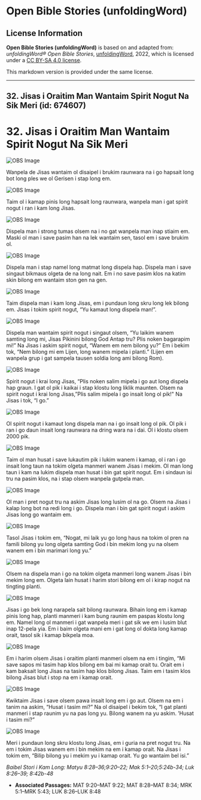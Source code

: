# Open Bible Stories (unfoldingWord)

## License Information

**Open Bible Stories (unfoldingWord)** is based on and adapted from: _unfoldingWord® Open Bible Stories_, [unfoldingWord](https://unfoldingword.org/utw), 2022, which is licensed under a [CC BY-SA 4.0 license](https://creativecommons.org/licenses/by-sa/4.0/legalcode.en).

This markdown version is provided under the same license.



--------------------------------

## 32. Jisas i Oraitim Man Wantaim Spirit Nogut Na Sik Meri (id: 674607)

32\. Jisas i Oraitim Man Wantaim Spirit Nogut Na Sik Meri
=========================================================

![OBS Image](https://cdn.door43.org/obs/jpg/360px/obs-en-32-01.jpg)

Wanpela de Jisas wantaim ol disaipel i brukim raunwara na i go hapsait long bot long ples we ol Gerisen i stap long em.

![OBS Image](https://cdn.door43.org/obs/jpg/360px/obs-en-32-02.jpg)

Taim ol i kamap pinis long hapsait long raunwara, wanpela man i gat spirit nogut i ran i kam long Jisas.

![OBS Image](https://cdn.door43.org/obs/jpg/360px/obs-en-32-03.jpg)

Dispela man i strong tumas olsem na i no gat wanpela man inap stiaim em. Maski ol man i save pasim han na lek wantaim sen, tasol em i save brukim ol.

![OBS Image](https://cdn.door43.org/obs/jpg/360px/obs-en-32-04.jpg)

Dispela man i stap namel long matmat long dispela hap. Dispela man i save singaut bikmaus olgeta de na long nait. Em i no save pasim klos na katim skin bilong em wantaim ston gen na gen.

![OBS Image](https://cdn.door43.org/obs/jpg/360px/obs-en-32-05.jpg)

Taim dispela man i kam long Jisas, em i pundaun long skru long lek bilong em. Jisas i tokim spirit nogut, “Yu kamaut long dispela man!”.

![OBS Image](https://cdn.door43.org/obs/jpg/360px/obs-en-32-06.jpg)

Dispela man wantaim spirit nogut i singaut olsem, “Yu laikim wanem samting long mi, Jisas Pikinini bilong God Antap tru? Plis noken bagarapim mi!” Na Jisas i askim spirit nogut, “Wanem em nem bilong yu?” Em i bekim tok, “Nem bilong mi em Lijen, long wanem mipela i planti.” (Lijen em wanpela grup i gat sampela tausen soldia long ami bilong Rom).

![OBS Image](https://cdn.door43.org/obs/jpg/360px/obs-en-32-07.jpg)

Spirit nogut i krai long Jisas, “Plis noken salim mipela i go aut long dispela hap graun. I gat ol pik i kaikai i stap klostu long liklik maunten. Olsem na spirit nogut i krai long Jisas,”Plis salim mipela i go insait long ol pik!" Na Jisas i tok, “I go.”

![OBS Image](https://cdn.door43.org/obs/jpg/360px/obs-en-32-08.jpg)

Ol spirit nogut i kamaut long dispela man na i go insait long ol pik. Ol pik i ran i go daun insait long raunwara na dring wara na i dai. Ol i klostu olsem 2000 pik.

![OBS Image](https://cdn.door43.org/obs/jpg/360px/obs-en-32-09.jpg)

Taim ol man husat i save lukautim pik i lukim wanem i kamap, ol i ran i go insait long taun na tokim olgeta manmeri wanem Jisas i mekim. Ol man long taun i kam na lukim dispela man husat i bin gat spirit nogut. Em i sindaun isi tru na pasim klos, na i stap olsem wanpela gutpela man.

![OBS Image](https://cdn.door43.org/obs/jpg/360px/obs-en-32-10.jpg)

Ol man i pret nogut tru na askim Jisas long lusim ol na go. Olsem na Jisas i kalap long bot na redi long i go. Dispela man i bin gat spirit nogut i askim Jisas long go wantaim em.

![OBS Image](https://cdn.door43.org/obs/jpg/360px/obs-en-32-11.jpg)

Tasol Jisas i tokim em, “Nogat, mi laik yu go long haus na tokim ol pren na famili bilong yu long olgeta samting God i bin mekim long yu na olsem wanem em i bin marimari long yu.”

![OBS Image](https://cdn.door43.org/obs/jpg/360px/obs-en-32-12.jpg)

Olsem na dispela man i go na tokim olgeta manmeri long wanem Jisas i bin mekim long em. Olgeta lain husat i harim stori bilong em ol i kirap nogut na tingting planti.

![OBS Image](https://cdn.door43.org/obs/jpg/360px/obs-en-32-13.jpg)

Jisas i go bek long narapela sait bilong raunwara. Bihain long em i kamap pinis long hap, planti manmeri i kam bung raunim em paspas klostu long em. Namel long ol manmeri i gat wanpela meri i gat sik we em i lusim blut inap 12\-pela yia. Em i baim olgeta mani em i gat long ol dokta long kamap orait, tasol sik i kamap bikpela moa.

![OBS Image](https://cdn.door43.org/obs/jpg/360px/obs-en-32-14.jpg)

Em i harim olsem Jisas i oraitim planti manmeri olsem na em i tingim, “Mi save sapos mi tasim hap klos bilong em bai mi kamap orait tu. Orait em i kam baksait long Jisas na tasim hap klos bilong Jisas. Taim em i tasim klos bilong Jisas blut i stop na em i kamap orait.

![OBS Image](https://cdn.door43.org/obs/jpg/360px/obs-en-32-15.jpg)

Kwiktaim Jisas i save olsem pawa insait long em i go aut. Olsem na em i tanim na askim, “Husat i tasim mi?” Na ol disaipel i bekim tok, “I gat planti manmeri i stap raunim yu na pas long yu. Bilong wanem na yu askim. ’Husat i tasim mi?”

![OBS Image](https://cdn.door43.org/obs/jpg/360px/obs-en-32-16.jpg)

Meri i pundaun long skru klostu long Jisas, em i guria na pret nogut tru. Na em i tokim Jisas wanem em i bin mekim na em i kamap orait. Na Jisas i tokim em, “Bilip bilong yu i mekim yu i kamap orait. Yu go wantaim bel isi.”

*Baibel Stori i Kam Long: Matyu 8:28–36;9:20–22; Mak 5:1–20;5:24b\-34; Luk 8:26–39; 8:42b\-48*

* **Associated Passages:** MAT 9:20–MAT 9:22; MAT 8:28–MAT 8:34; MRK 5:1–MRK 5:43; LUK 8:26–LUK 8:48

